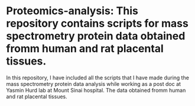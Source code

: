 # Proteomics-analysis: This repository contains scripts for mass spectrometry protein data obtained fromm human and rat placental tissues.
In this repository, I have included all the scripts that I have made during the mass spectrometry protein data analysis while working as a post doc at Yasmin Hurd lab at Mount Sinai hospital. The data obtained fromm human and rat placental tissues.
